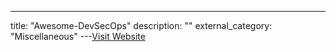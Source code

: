 ---
title: "Awesome-DevSecOps"
description: ""
external_category: "Miscellaneous"
---[Visit Website](https://github.com/devsecops/awesome-devsecops)

